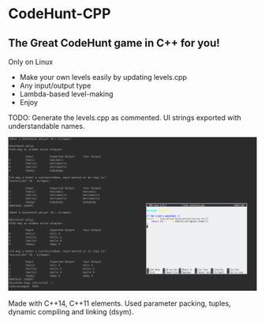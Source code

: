 # CodeHunt-CPP
## The Great CodeHunt game in C++ for you!
Only on Linux

- Make your own levels easily by updating levels.cpp
- Any input/output type
- Lambda-based level-making
- Enjoy

TODO: Generate the levels.cpp as commented.
UI strings exported with understandable names.

![screenshot](https://github.com/najibghadri/CodeHunt-CPP/blob/master/Screenshot_20171226_225121.png)

Made with C++14, C++11 elements.
Used parameter packing, tuples, dynamic compiling and linking (dsym).
